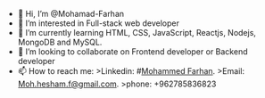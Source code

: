 - 👋 Hi, I’m @Mohamad-Farhan
- 👀 I’m interested in Full-stack web developer
- 🌱 I’m currently learning HTML, CSS, JavaScript, Reactjs, Nodejs, MongoDB and MySQL. 
- 💞️ I’m looking to collaborate on Frontend developer or Backend developer
- 📫 How to reach me:
      >Linkedin: #[Mohammed Farhan](https://www.linkedin.com/in/mohammedfarhan-3b2522202/).
      >Email: Moh.hesham.f@gmail.com.
      >phone: +962785836823

<!---
Mohamad-Farhan/Mohamad-Farhan is a ✨ special ✨ repository because its `README.md` (this file) appears on your GitHub profile.
You can click the Preview link to take a look at your changes.
--->
